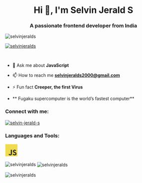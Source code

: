 <h1 align="center">Hi 👋, I'm Selvin Jerald S</h1>
<h3 align="center">A passionate frontend developer from India</h3>

<p align="left"> <img src="https://komarev.com/ghpvc/?username=selvinjeralds&label=Profile%20views&color=0e75b6&style=flat" alt="selvinjeralds" /> </p>

<p align="left"> <a href="https://github.com/ryo-ma/github-profile-trophy"><img src="https://github-profile-trophy.vercel.app/?username=selvinjeralds" alt="selvinjeralds" /></a> </p>

<p align="left"> <a href="https://twitter.com/" target="blank"><img src="https://img.shields.io/twitter/follow/?logo=twitter&style=for-the-badge" alt="" /></a> </p>

- 💬 Ask me about **JavaScript**

- 📫 How to reach me **selvinjeralds2000@gmail.com**

- ⚡ Fun fact **Creeper, the first Virus**

-  ** Fugaku supercomputer is the world’s fastest computer**

<h3 align="left">Connect with me:</h3>
<p align="left">
<a href="https://linkedin.com/in/selvin-jerald-s" target="blank"><img align="center" src="https://raw.githubusercontent.com/rahuldkjain/github-profile-readme-generator/master/src/images/icons/Social/linked-in-alt.svg" alt="selvin-jerald-s" height="30" width="40" /></a>
</p>

<h3 align="left">Languages and Tools:</h3>
<p align="left"> <a href="https://developer.mozilla.org/en-US/docs/Web/JavaScript" target="_blank" rel="noreferrer"> <img src="https://raw.githubusercontent.com/devicons/devicon/master/icons/javascript/javascript-original.svg" alt="javascript" width="40" height="40"/> </a> </p>

<p><img align="left" src="https://github-readme-stats.vercel.app/api/top-langs?username=selvinjeralds&show_icons=true&locale=en&layout=compact" alt="selvinjeralds" /></p>

<p>&nbsp;<img align="center" src="https://github-readme-stats.vercel.app/api?username=selvinjeralds&show_icons=true&locale=en" alt="selvinjeralds" /></p>

<p><img align="center" src="https://github-readme-streak-stats.herokuapp.com/?user=selvinjeralds&" alt="selvinjeralds" /></p>

